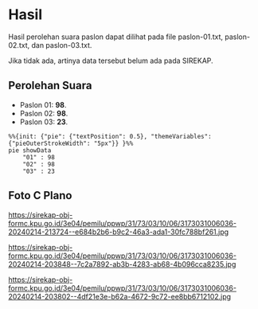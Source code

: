 # Hasil

Hasil perolehan suara paslon dapat dilihat pada file paslon-01.txt, paslon-02.txt, dan paslon-03.txt.

Jika tidak ada, artinya data tersebut belum ada pada SIREKAP.

## Perolehan Suara

 * Paslon 01: **98**.
 * Paslon 02: **98**.
 * Paslon 03: **23**.

```mermaid
%%{init: {"pie": {"textPosition": 0.5}, "themeVariables": {"pieOuterStrokeWidth": "5px"}} }%%
pie showData
    "01" : 98
    "02" : 98
    "03" : 23
```
## Foto C Plano

https://sirekap-obj-formc.kpu.go.id/3e04/pemilu/ppwp/31/73/03/10/06/3173031006036-20240214-213724--e684b2b6-b9c2-46a3-ada1-30fc788bf261.jpg

https://sirekap-obj-formc.kpu.go.id/3e04/pemilu/ppwp/31/73/03/10/06/3173031006036-20240214-203848--7c2a7892-ab3b-4283-ab68-4b096cca8235.jpg

https://sirekap-obj-formc.kpu.go.id/3e04/pemilu/ppwp/31/73/03/10/06/3173031006036-20240214-203802--4df21e3e-b62a-4672-9c72-ee8bb6712102.jpg
